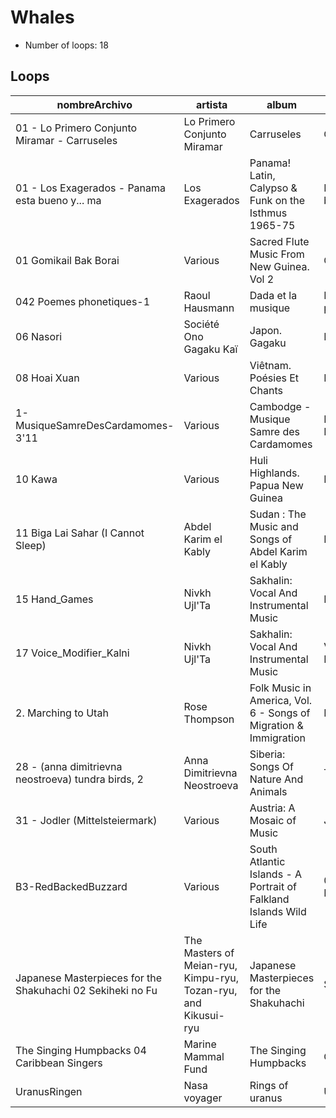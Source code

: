 
# Whales

- Number of loops: 18

## Loops

|nombreArchivo|artista|album|titulo|fecha|lugar|antropoloop|
| --- | --- | --- | --- | --- | --- | --- |
|01 - Lo Primero Conjunto Miramar - Carruseles|Lo Primero Conjunto Miramar|Carruseles|Carruseles|1968|Colombia|Whales|
|01 - Los Exagerados - Panama esta bueno y... ma|Los Exagerados|Panama! Latin, Calypso & Funk on the Isthmus 1965-75|Panama esta bueno y... ma|1965|Panama|Whales|
|01 Gomikail Bak Borai|Various|Sacred Flute Music From New Guinea. Vol 2|Gomkail. Bak, Borai|1976|Papua-Nueva Guinea|Whales|
|042 Poemes phonetiques-1|Raoul Hausmann|Dada et la musique|Poèmes phonétiques|1918|Alemania|Whales|
|06 Nasori|Société Ono Gagaku Kaï|Japon. Gagaku|Nasori|1979|Japon|Whales|
|08 Hoai Xuan|Various|Viêtnam. Poésies Et Chants|Hoài Xuân|1994|Vietnam|Whales|
|1-MusiqueSamreDesCardamomes-3'11|Various|Cambodge - Musique Samre des Cardamomes |Musique Samre Des Cardamomes|1969|Camboya|Whales|
|10 Kawa|Various|Huli Highlands. Papua New Guinea|Kawa|1974|Papua-Nueva Guinea|Whales|
|11 Biga Lai Sahar (I Cannot Sleep)|Abdel Karim el Kably|Sudan : The Music and Songs of Abdel Karim el Kably|Biga Lai Sahar (|1963|Sudan|Whales|
|15 Hand_Games|Nivkh Ujl'Ta|Sakhalin: Vocal And Instrumental Music|Hand Games|19¿¿|Isla de Sajalin|Whales|
|17 Voice_Modifier_Kalni|Nivkh Ujl'Ta|Sakhalin: Vocal And Instrumental Music|Voice Modifier Kal'ni|19¿¿|Isla de Sajalin|Whales|
|2. Marching to Utah|Rose Thompson|Folk Music in America, Vol. 6 - Songs of Migration & Immigration|Marching to Utah|1947|Utah|Whales|
|28 - (anna dimitrievna neostroeva)  tundra birds, 2|Anna Dimitrievna Neostroeva|Siberia: Songs Of Nature And Animals|Tundra Birds, 2|19¿¿|Siberia|Whales|
|31 - Jodler (Mittelsteiermark)|Various|Austria: A Mosaic of Music|Jodler|2001|Austria|Whales|
|B3-RedBackedBuzzard|Various|South Atlantic Islands - A Portrait of Falkland Islands Wild Life|03 B3-RedBackedBuzzard|1971|Islas Malvinas|Whales|
|Japanese Masterpieces for the Shakuhachi 02 Sekiheki no Fu|The Masters of Meian-ryu, Kimpu-ryu, Tozan-ryu, and Kikusui-ryu|Japanese Masterpieces for the Shakuhachi|Sekiheki no Fu|1991|Japon|Whales|
|The Singing Humpbacks 04 Caribbean Singers|Marine Mammal Fund|The Singing Humpbacks|Caribbean Singers|1960|Caribe|Whales|
|UranusRingen|Nasa voyager|Rings of uranus|Uranus Ringen|1986|Urano|Whales|

